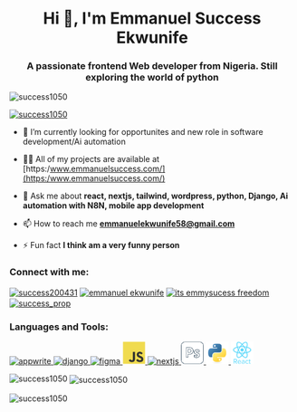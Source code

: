 <h1 align="center">Hi 👋, I'm Emmanuel Success Ekwunife</h1>
<h3 align="center">A passionate frontend Web developer from Nigeria. Still exploring the world of python</h3>

<p align="left"> <img src="https://komarev.com/ghpvc/?username=success1050&label=Profile%20views&color=0e75b6&style=flat" alt="success1050" /> </p>

<p align="left"> <a href="https://github.com/ryo-ma/github-profile-trophy"><img src="https://github-profile-trophy.vercel.app/?username=success1050" alt="success1050" /></a> </p>

- 🔭 I’m currently looking for opportunites and new role in software development/Ai automation

- 👨‍💻 All of my projects are available at [https:/www.emmanuelsuccess.com/](https:/www.emmanuelsuccess.com/)

- 💬 Ask me about **react, nextjs, tailwind, wordpress, python, Django, Ai automation with N8N, mobile app development**

- 📫 How to reach me **emmanuelekwunife58@gmail.com**

- ⚡ Fun fact **I think am a very funny person**

<h3 align="left">Connect with me:</h3>
<p align="left">
<a href="https://twitter.com/success200431" target="blank"><img align="center" src="https://raw.githubusercontent.com/rahuldkjain/github-profile-readme-generator/master/src/images/icons/Social/twitter.svg" alt="success200431" height="30" width="40" /></a>
<a href="https://linkedin.com/in/emmanuel-success" target="blank"><img align="center" src="https://raw.githubusercontent.com/rahuldkjain/github-profile-readme-generator/master/src/images/icons/Social/linked-in-alt.svg" alt="emmanuel ekwunife" height="30" width="40" /></a>
<a href="https://fb.com/its emmysucess freedom" target="blank"><img align="center" src="https://raw.githubusercontent.com/rahuldkjain/github-profile-readme-generator/master/src/images/icons/Social/facebook.svg" alt="its emmysucess freedom" height="30" width="40" /></a>
<a href="https://instagram.com/success_prop" target="blank"><img align="center" src="https://raw.githubusercontent.com/rahuldkjain/github-profile-readme-generator/master/src/images/icons/Social/instagram.svg" alt="success_prop" height="30" width="40" /></a>
</p>

<h3 align="left">Languages and Tools:</h3>
<p align="left"> <a href="https://appwrite.io" target="_blank" rel="noreferrer"> <img src="https://www.vectorlogo.zone/logos/appwriteio/appwriteio-icon.svg" alt="appwrite" width="40" height="40"/> </a> <a href="https://www.djangoproject.com/" target="_blank" rel="noreferrer"> <img src="https://cdn.worldvectorlogo.com/logos/django.svg" alt="django" width="40" height="40"/> </a> <a href="https://www.figma.com/" target="_blank" rel="noreferrer"> <img src="https://www.vectorlogo.zone/logos/figma/figma-icon.svg" alt="figma" width="40" height="40"/> </a> <a href="https://developer.mozilla.org/en-US/docs/Web/JavaScript" target="_blank" rel="noreferrer"> <img src="https://raw.githubusercontent.com/devicons/devicon/master/icons/javascript/javascript-original.svg" alt="javascript" width="40" height="40"/> </a> <a href="https://nextjs.org/" target="_blank" rel="noreferrer"> <img src="https://cdn.worldvectorlogo.com/logos/nextjs-2.svg" alt="nextjs" width="40" height="40"/> </a> <a href="https://www.photoshop.com/en" target="_blank" rel="noreferrer"> <img src="https://raw.githubusercontent.com/devicons/devicon/master/icons/photoshop/photoshop-line.svg" alt="photoshop" width="40" height="40"/> </a> <a href="https://www.python.org" target="_blank" rel="noreferrer"> <img src="https://raw.githubusercontent.com/devicons/devicon/master/icons/python/python-original.svg" alt="python" width="40" height="40"/> </a> <a href="https://reactjs.org/" target="_blank" rel="noreferrer"> <img src="https://raw.githubusercontent.com/devicons/devicon/master/icons/react/react-original-wordmark.svg" alt="react" width="40" height="40"/> </a> </p>

<p><img align="left" src="https://github-readme-stats.vercel.app/api/top-langs?username=success1050&show_icons=true&locale=en&layout=compact" alt="success1050" /></p>

<p>&nbsp;<img align="center" src="https://github-readme-stats.vercel.app/api?username=success1050&show_icons=true&locale=en" alt="success1050" /></p>

<p><img align="center" src="https://github-readme-streak-stats.herokuapp.com/?user=success1050&" alt="success1050" /></p>
